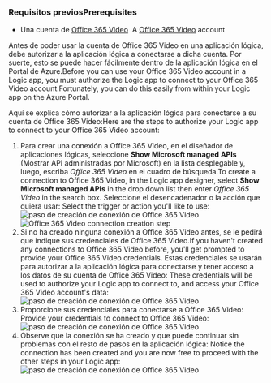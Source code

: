 ### <a name="prerequisites"></a><span data-ttu-id="652b5-101">Requisitos previos</span><span class="sxs-lookup"><span data-stu-id="652b5-101">Prerequisites</span></span>
* <span data-ttu-id="652b5-102">Una cuenta de [Office 365 Video](https://support.office.com/article/Meet-Office-365-Video-ca1cc1a9-a615-46e1-b6a3-40dbd99939a6) .</span><span class="sxs-lookup"><span data-stu-id="652b5-102">A [Office 365 Video](https://support.office.com/article/Meet-Office-365-Video-ca1cc1a9-a615-46e1-b6a3-40dbd99939a6) account</span></span>  

<span data-ttu-id="652b5-103">Antes de poder usar la cuenta de Office 365 Video en una aplicación lógica, debe autorizar a la aplicación lógica a conectarse a dicha cuenta. Por suerte, esto se puede hacer fácilmente dentro de la aplicación lógica en el Portal de Azure.</span><span class="sxs-lookup"><span data-stu-id="652b5-103">Before you can use your Office 365 Video account in a Logic app, you must authorize the Logic app to connect to your Office 365 Video account.Fortunately, you can do this easily from within your Logic app on the Azure Portal.</span></span>  

<span data-ttu-id="652b5-104">Aquí se explica cómo autorizar a la aplicación lógica para conectarse a su cuenta de Office 365 Video:</span><span class="sxs-lookup"><span data-stu-id="652b5-104">Here are the steps to authorize your Logic app to connect to your Office 365 Video account:</span></span>  

1. <span data-ttu-id="652b5-105">Para crear una conexión a Office 365 Video, en el diseñador de aplicaciones lógicas, seleccione **Show Microsoft managed APIs** (Mostrar API administradas por Microsoft) en la lista desplegable y, luego, escriba *Office 365 Video* en el cuadro de búsqueda.</span><span class="sxs-lookup"><span data-stu-id="652b5-105">To create a connection to Office 365 Video, in the Logic app designer, select **Show Microsoft managed APIs** in the drop down list then enter *Office 365 Video* in the search box.</span></span> <span data-ttu-id="652b5-106">Seleccione el desencadenador o la acción que quiera usar: </span><span class="sxs-lookup"><span data-stu-id="652b5-106">Select the trigger or action you'll like to use:</span></span>  
   <span data-ttu-id="652b5-107">![paso de creación de conexión de Office 365 Video](./media/connectors-create-api-office365video/office365video-1.png)</span><span class="sxs-lookup"><span data-stu-id="652b5-107">![Office 365 Video connection creation step](./media/connectors-create-api-office365video/office365video-1.png)</span></span>  
2. <span data-ttu-id="652b5-108">Si no ha creado ninguna conexión a Office 365 Video antes, se le pedirá que indique sus credenciales de Office 365 Video.</span><span class="sxs-lookup"><span data-stu-id="652b5-108">If you haven't created any connections to Office 365 Video before, you'll get prompted to provide your Office 365 Video credentials.</span></span> <span data-ttu-id="652b5-109">Estas credenciales se usarán para autorizar a la aplicación lógica para conectarse y tener acceso a los datos de su cuenta de Office 365 Video: </span><span class="sxs-lookup"><span data-stu-id="652b5-109">These credentials will be used to authorize your Logic app to connect to, and access your Office 365 Video account's data:</span></span>  
   ![paso de creación de conexión de Office 365 Video](./media/connectors-create-api-office365video/office365video-2.png)  
3. <span data-ttu-id="652b5-111">Proporcione sus credenciales para conectarse a Office 365 Video: </span><span class="sxs-lookup"><span data-stu-id="652b5-111">Provide your credentials to connect to Office 365 Video:</span></span>  
   ![paso de creación de conexión de Office 365 Video](./media/connectors-create-api-office365video/office365video-3.png)  
4. <span data-ttu-id="652b5-113">Observe que la conexión se ha creado y que puede continuar sin problemas con el resto de pasos en la aplicación lógica: </span><span class="sxs-lookup"><span data-stu-id="652b5-113">Notice the connection has been created and you are now free to proceed with the other steps in your Logic app:</span></span>  
   ![paso de creación de conexión de Office 365 Video](./media/connectors-create-api-office365video/office365video-4.png)  

